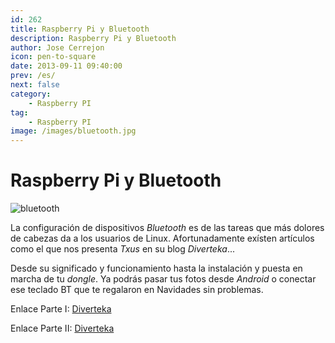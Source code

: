 ```yaml
---
id: 262
title: Raspberry Pi y Bluetooth
description: Raspberry Pi y Bluetooth
author: Jose Cerrejon
icon: pen-to-square
date: 2013-09-11 09:40:00
prev: /es/
next: false
category:
    - Raspberry PI
tag:
    - Raspberry PI
image: /images/bluetooth.jpg
---
```


# Raspberry Pi y Bluetooth

![bluetooth](/images/bluetooth.jpg)

La configuración de dispositivos _Bluetooth_ es de las tareas que más dolores de cabezas da a los usuarios de Linux. Afortunadamente exísten artículos como el que nos presenta _Txus_ en su blog _Diverteka_...

Desde su significado y funcionamiento hasta la instalación y puesta en marcha de tu _dongle_. Ya podrás pasar tus fotos desde _Android_ o conectar ese teclado BT que te regalaron en Navidades sin problemas.

Enlace Parte I: [Diverteka](https://www.diverteka.com/?p=1880)

Enlace Parte II: [Diverteka](https://www.diverteka.com/?p=1903)
